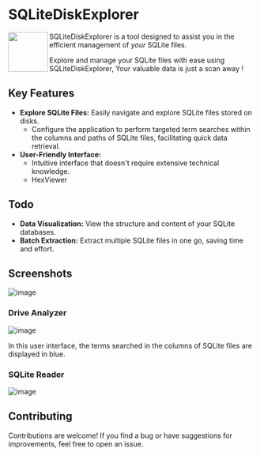 # SQLiteDiskExplorer

<img align="left" src="https://github.com/guillaC/SQLiteDiskExplorer/assets/6315083/680a84d7-583c-43f6-b608-c3f9131dbe92" width="80" height="80">

SQLiteDiskExplorer is a tool designed to assist you in the efficient management of *your* SQLite files. 


Explore and manage your SQLite files with ease using SQLiteDiskExplorer, Your valuable data is just a scan away !


## Key Features
- **Explore SQLite Files:** Easily navigate and explore SQLite files stored on disks.
  - Configure the application to perform targeted term searches within the columns and paths of SQLite files, facilitating quick data retrieval.
- **User-Friendly Interface:**
  - Intuitive interface that doesn't require extensive technical knowledge.
  - HexViewer

## Todo
- **Data Visualization:** View the structure and content of your SQLite databases.
- **Batch Extraction:** Extract multiple SQLite files in one go, saving time and effort.

## Screenshots
![image](https://github.com/guillaC/SQLiteDiskExplorer/assets/6315083/f859a73c-cf6f-4a43-b864-6bd2d8ea7ddd)
### Drive Analyzer
![image](https://github.com/guillaC/SQLiteDiskExplorer/assets/6315083/2d2b31d8-335d-42d6-8655-e46d4b1056f6)

In this user interface, the terms searched in the columns of SQLite files are displayed in blue.
### SQLite Reader
![image](https://github.com/guillaC/SQLiteDiskExplorer/assets/6315083/b1d7607f-79e1-4a5b-975e-655f6372a35a)

## Contributing
Contributions are welcome! If you find a bug or have suggestions for improvements, feel free to open an issue.
